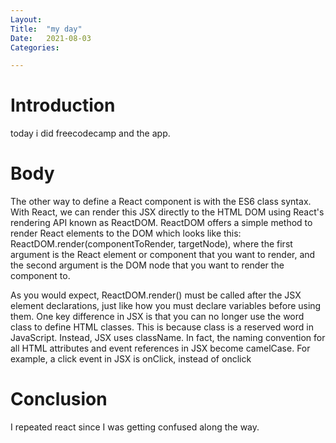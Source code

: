 ```yaml
---
Layout:
Title:	"my day"
Date:	2021-08-03
Categories:

---
```


# Introduction

today i did freecodecamp and the app.

# Body

The other way to define a React component is with the ES6 class syntax.
With React, we can render this JSX directly to the HTML DOM using React's rendering API known as ReactDOM.
ReactDOM offers a simple method to render React elements to the DOM which looks like this: ReactDOM.render(componentToRender, targetNode), where the first argument is the React element or component that you want to render, and the second argument is the DOM node that you want to render the component to.

As you would expect, ReactDOM.render() must be called after the JSX element declarations, just like how you must declare variables before using them.
One key difference in JSX is that you can no longer use the word class to define HTML classes. This is because class is a reserved word in JavaScript. Instead, JSX uses className.
In fact, the naming convention for all HTML attributes and event references in JSX become camelCase. For example, a click event in JSX is onClick, instead of onclick

# Conclusion

I repeated react since I was getting confused along the way.